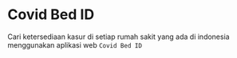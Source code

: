 # Covid Bed ID
Cari ketersediaan kasur di setiap rumah sakit yang ada di indonesia menggunakan aplikasi web `Covid Bed ID`
